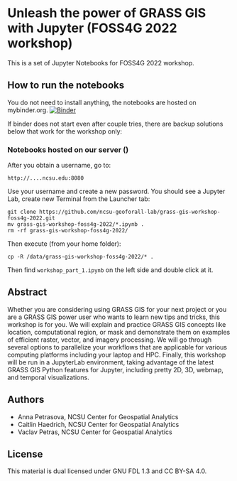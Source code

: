 # Unleash the power of GRASS GIS with Jupyter (FOSS4G 2022 workshop)



This is a set of Jupyter Notebooks for FOSS4G 2022 workshop. 

## How to run the notebooks
You do not need to install anything, the notebooks are hosted on mybinder.org.
[![Binder](https://mybinder.org/badge_logo.svg)](https://mybinder.org/v2/gh/ncsu-geoforall-lab/grass-gis-workshop-foss4g-2022/main?urlpath=lab%2Ftree%2Fworkshop_part_1.ipynb)

If binder does not start even after couple tries, there are backup solutions below that work for the workshop only:

### Notebooks hosted on our server ()
After you obtain a username, go to:

    http://....ncsu.edu:8080

Use your username and create a new password. You should see a Jupyter Lab, create new Terminal from the Launcher tab:

    git clone https://github.com/ncsu-geoforall-lab/grass-gis-workshop-foss4g-2022.git
    mv grass-gis-workshop-foss4g-2022/*.ipynb .
    rm -rf grass-gis-workshop-foss4g-2022/
    
Then execute (from your home folder):

    cp -R /data/grass-gis-workshop-foss4g-2022/* .
    
Then find `workshop_part_1.ipynb` on the left side and double click at it.

## Abstract
Whether you are considering using GRASS GIS for your next project or you are a GRASS GIS power user who wants to learn new tips and tricks, this workshop is for you. We will explain and practice GRASS GIS concepts like location, computational region, or mask and demonstrate them on examples of efficient raster, vector, and imagery processing. We will go through several options to parallelize your workflows that are applicable for various computing platforms including your laptop and HPC. Finally, this workshop will be run in a JupyterLab environment, taking advantage of the latest GRASS GIS Python features for Jupyter, including pretty 2D, 3D, webmap, and temporal visualizations.

## Authors

* Anna Petrasova, NCSU Center for Geospatial Analytics
* Caitlin Haedrich, NCSU Center for Geospatial Analytics
* Vaclav Petras, NCSU Center for Geospatial Analytics

## License

This material is dual licensed under GNU FDL 1.3 and CC BY-SA 4.0.

